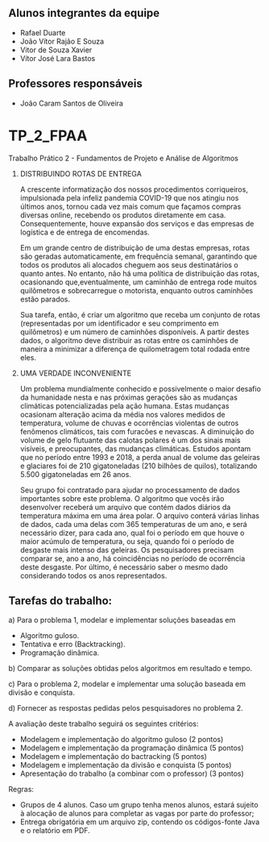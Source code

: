 ## Alunos integrantes da equipe

* Rafael Duarte
* João Vítor Rajão E Souza
* Vitor de Souza Xavier
* Vítor José Lara Bastos

## Professores responsáveis

* João Caram Santos de Oliveira


# TP_2_FPAA
Trabalho Prático 2 - Fundamentos de Projeto e Análise de Algoritmos 


1) DISTRIBUINDO ROTAS DE ENTREGA
    
    A crescente informatização dos nossos procedimentos corriqueiros, impulsionada pela infeliz pandemia  COVID-19  que  nos  atingiu  nos  últimos  anos,  tornou  cada  vez  mais  comum  que  façamos compras  diversas  online,  recebendo  os  produtos  diretamente  em  casa.  Consequentemente,  houve expansão dos serviços e das empresas de logística e de entrega de encomendas.

    Em um grande  centro de distribuição de  uma destas empresas,  rotas  são geradas automaticamente, em frequência semanal, garantindo que todos os produtos ali alocados cheguem aos seus destinatários o  quanto  antes.  No  entanto,  não  há  uma  política  de  distribuição  das  rotas,  ocasionando  que,eventualmente,  um  caminhão  de  entrega  rode  muitos  quilômetros  e  sobrecarregue  o  motorista, enquanto outros caminhões estão parados.  

    Sua  tarefa,  então,  é  criar  um  algoritmo  que  receba  um  conjunto  de  rotas  (representadas  por  um identificador  e  seu  comprimento  em  quilômetros)  e  um  número  de  caminhões  disponíveis.  A  partir destes  dados,  o  algoritmo  deve  distribuir  as  rotas  entre  os  caminhões  de  maneira  a  minimizar  a diferença de quilometragem total rodada entre eles.  

2) UMA VERDADE INCONVENIENTE 
   
    Um problema mundialmente conhecido e possivelmente o maior desafio da humanidade nesta e nas próximas  gerações  são  as  mudanças  climáticas  potencializadas  pela  ação  humana.  Estas  mudanças ocasionam  alteração  acima  da  média  nos  valores  medidos  de  temperatura,  volume  de  chuvas  e ocorrências violentas de outros fenômenos climáticos, tais com furacões e nevascas. A  diminuição  do  volume  de  gelo  flutuante  das  calotas  polares  é  um  dos  sinais  mais  visíveis,  e preocupantes, das mudanças climáticas. Estudos apontam que no período entre 1993 e 2018, a perda anual de volume das geleiras e glaciares foi de 210 gigatoneladas (210 bilhões de quilos), totalizando 5.500 gigatoneladas em 26 anos. 
    
    Seu grupo foi contratado para ajudar no processamento de dados importantes sobre este problema. O algoritmo que vocês irão desenvolver receberá um arquivo que contém dados diários da temperatura máxima  em  uma  área  polar.  O  arquivo  conterá  várias  linhas  de  dados,  cada  uma  delas  com  365 temperaturas de um ano, e será necessário dizer, para cada ano, qual foi o período em que houve o maior acúmulo de temperatura, ou seja, quando foi o período de desgaste mais intenso das geleiras. Os pesquisadores precisam comparar se, ano a ano, há coincidências no período de ocorrência deste desgaste. Por último, é necessário saber o mesmo dado considerando todos os anos representados. 
 
 
## Tarefas do trabalho: 

a) Para o problema 1, modelar e implementar soluções baseadas em 
- Algoritmo guloso. 
- Tentativa e erro (Backtracking). 
- Programação dinâmica. 

b) Comparar as soluções obtidas pelos algoritmos em resultado e tempo. 

c) Para o problema 2, modelar e implementar uma solução baseada em divisão e conquista. 

d) Fornecer as respostas pedidas pelos pesquisadores no problema 2.  

A avaliação deste trabalho seguirá os seguintes critérios: 
- Modelagem e implementação do algoritmo guloso  (2 pontos) 
- Modelagem e implementação da programação dinâmica (5 pontos) 
- Modelagem e implementação do bactracking   (5 pontos) 
- Modelagem e implementação da divisão e conquista  (5 pontos) 
- Apresentação do trabalho (a combinar com o professor) (3 pontos) 

Regras: 

- Grupos  de  4  alunos.  Caso um  grupo  tenha menos  alunos, estará  sujeito  à  alocação  de  alunos 
para completar as vagas por parte do professor; 
- Entrega obrigatória em um arquivo zip, contendo os códigos-fonte Java e o relatório em PDF. 
